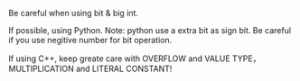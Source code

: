 Be careful when using bit & big int.

If possible, using Python. Note: python use a extra bit as sign bit. Be careful if you use negitive number for bit operation.

If using C++, keep greate care with OVERFLOW and VALUE TYPE， MULTIPLICATION and LITERAL CONSTANT!
